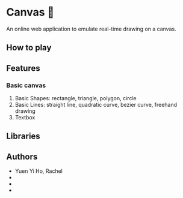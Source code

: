 # Canvas 🎨

An online web application to emulate real-time drawing on a canvas.

## How to play

## Features

### Basic canvas
1. Basic Shapes: rectangle, triangle, polygon, circle
2. Basic Lines: straight line, quadratic curve, bezier curve, freehand drawing
3. Textbox


## Libraries

## Authors

- Yuen Yi Ho, Rachel
- <!-- - your name -->
- <!-- - your name -->
- <!-- - your name -->
